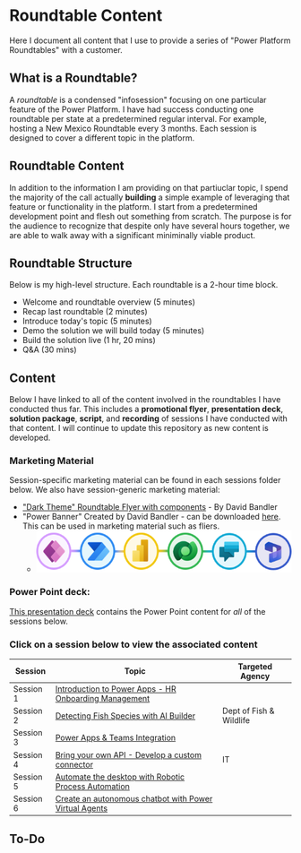 # Roundtable Content
Here I document all content that I use to provide a series of "Power Platform Roundtables" with a customer.

## What is a Roundtable?
A *roundtable* is a condensed "infosession" focusing on one particular feature of the Power Platform. I have had success conducting one roundtable per state at a predetermined regular interval. For example, hosting a New Mexico Roundtable every 3 months. Each session is designed to cover a different topic in the platform.

## Roundtable Content
In addition to the information I am providing on that partiuclar topic, I spend the majority of the call actually **building** a simple example of leveraging that feature or functionality in the platform. I start from a predetermined development point and flesh out something from scratch. The purpose is for the audience to recognize that despite only have several hours together, we are able to walk away with a significant miniminally viable product.

## Roundtable Structure
Below is my high-level structure. Each roundtable is a 2-hour time block.
- Welcome and roundtable overview (5 minutes)
- Recap last roundtable (2 minutes)
- Introduce today's topic (5 minutes)
- Demo the solution we will build today (5 minutes)
- Build the solution live (1 hr, 20 mins)
- Q&A (30 mins)

## Content
Below I have linked to all of the content involved in the roundtables I have conducted thus far. This includes a **promotional flyer**, **presentation deck**, **solution package**, **script**, and **recording** of sessions I have conducted with that content. I will continue to update this repository as new content is developed.

### Marketing Material
Session-specific marketing material can be found in each sessions folder below. We also have session-generic marketing material:
- ["Dark Theme" Roundtable Flyer with components](./Roundtable-Flyer-Bandler.pptx) - By David Bandler
- "Power Banner" Created by David Bandler - can be downloaded [here](./power-banner.png). This can be used in marketing material such as fliers.
    - ![power banner](./power-banner.png)

### Power Point deck:
[This presentation deck](./Roundtable%20Deck.pptx) contains the Power Point content for *all* of the sessions below.

### Click on a session below to view the associated content
|Session|Topic|Targeted Agency|
|-|-|-|
|Session 1|[Introduction to Power Apps - HR Onboarding Management](./HR%20Onboarding/)||
|Session 2|[Detecting Fish Species with AI Builder](./Fish%20Species%20Detection%20AI/)|Dept of Fish & Wildlife|
|Session 3|[Power Apps & Teams Integration](./Teams%20Integration/)||
|Session 4|[Bring your own API - Develop a custom connector](./Custom%20Connector/)|IT|
|Session 5|[Automate the desktop with Robotic Process Automation](./Robotic%20Process%20Automation/)||
|Session 6|[Create an autonomous chatbot with Power Virtual Agents](./Permitting%20Chatbot%20Power%20Virtual%20Agent/)||

## To-Do
